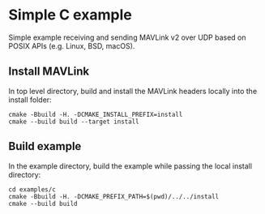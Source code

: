 # Simple C example

Simple example receiving and sending MAVLink v2 over UDP based on POSIX APIs (e.g. Linux, BSD, macOS).

## Install MAVLink

In top level directory, build and install the MAVLink headers locally into the install folder:

```
cmake -Bbuild -H. -DCMAKE_INSTALL_PREFIX=install
cmake --build build --target install
```

## Build example

In the example directory, build the example while passing the local install directory:

```
cd examples/c
cmake -Bbuild -H. -DCMAKE_PREFIX_PATH=$(pwd)/../../install
cmake --build build
```
